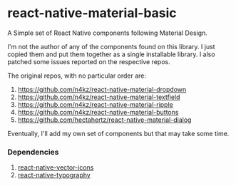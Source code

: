 # react-native-material-basic
 A Simple set of React Native components following Material Design.

 I'm not the author of any of the components found on this library. I just copied them and put them together as a single installable library.
 I also patched some issues reported on the respective repos.

 The original repos, with no particular order are:

 1. https://github.com/n4kz/react-native-material-dropdown
 2. https://github.com/n4kz/react-native-material-textfield
 3. https://github.com/n4kz/react-native-material-ripple
 4. https://github.com/n4kz/react-native-material-buttons
 5. https://github.com/hectahertz/react-native-material-dialog


 Eventually, I'll add my own set of components but that may take some time.


### Dependencies

1. [react-native-vector-icons](https://github.com/oblador/react-native-vector-icons#installation)
2. [react-native-typography](https://github.com/hectahertz/react-native-typography)
